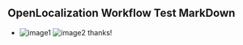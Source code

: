 ## OpenLocalization Workflow Test MarkDown
* ![image1](.\cbeacedd-2d6e-463d-b1e4-7a2b6eb73ecc.PNG)   ![image2](.\0c824f36-a739-450e-b2eb-b3b28dd567b6.png) 
thanks!